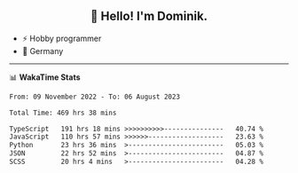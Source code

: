 <h2 align="center">👋 Hello! I'm Dominik.</h2>

- ⚡ Hobby programmer
- 📍 Germany

---
📊 **WakaTime Stats**
<!--START_SECTION:waka-->

```txt
From: 09 November 2022 - To: 06 August 2023

Total Time: 469 hrs 38 mins

TypeScript   191 hrs 18 mins >>>>>>>>>>---------------   40.74 %
JavaScript   110 hrs 57 mins >>>>>>-------------------   23.63 %
Python       23 hrs 36 mins  >------------------------   05.03 %
JSON         22 hrs 52 mins  >------------------------   04.87 %
SCSS         20 hrs 4 mins   >------------------------   04.28 %
```

<!--END_SECTION:waka-->
